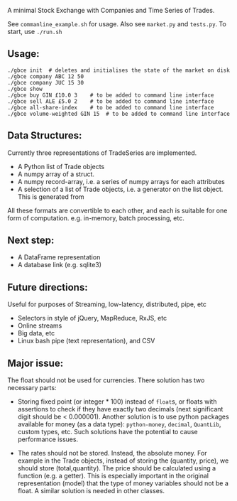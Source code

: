 A minimal Stock Exchange with Companies and Time Series of Trades.

See `commanline_example.sh` for usage.
Also see `market.py` and `tests.py`. To start, use `./run.sh`

## Usage:
```
./gbce init  # deletes and initialises the state of the market on disk
./gbce company ABC 12 50
./gbce company JUC 15 30
./gbce show
./gbce buy GIN £10.0 3    # to be added to command line interface
./gbce sell ALE £5.0 2    # to be added to command line interface
./gbce all-share-index    # to be added to command line interface
./gbce volume-weighted GIN 15  # to be added to command line interface
```

## Data Structures:
Currently three representations of TradeSeries are implemented.

* A Python list of Trade objects
* A numpy array of a struct. 
* A numpy record-array, i.e. a series of numpy arrays for each attributes
* A selection of a list of Trade objects, i.e. a generator on the list object. This is generated from 

All these formats are convertible to each other, and each is suitable for one form of computation. e.g. in-memory, batch processing, etc.

## Next step:
* A DataFrame representation
* A database link (e.g. sqlite3)

## Future directions:
 
Useful for purposes of Streaming, low-latency, distributed, pipe, etc

* Selectors in style of jQuery, MapReduce, RxJS, etc 
* Online streams
* Big data, etc
* Linux bash pipe (text representation), and CSV

## Major issue:
The float should not be used for currencies. There solution has two necessary parts:

* Storing fixed point (or integer * 100) instead of `float`s, or floats with assertions to check if they have exactly two decimals (next significant digit should be < 0.000001). Another solution is to use python packages available for money (as a data type): `python-money`, `decimal`, `QuantLib`, custom types, etc. Such solutions have the potential to cause performance issues.

* The rates should not be stored. Instead, the absolute money. For example in the Trade objects, instead of storing the (quantity, price), we should store (total,quantity). The price should be calculated using a function (e.g. a getter). This is especially important in the original representation (model) that the type of money variables should not be a float.
A similar solution is needed in other classes.
